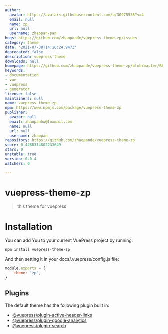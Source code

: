 ```yaml
---
author:
  avatar: https://avatars.githubusercontent.com/u/30975538?v=4
  email: null
  name: zp
  url: null
  username: zhaopan-pan
bugs: https://github.com/zhaopande/vuepress-theme-zp/issues
category: theme
date: '2021-07-30T14:16:24.947Z'
deprecated: false
description: vuepress'theme
downloads: null
homepage: https://github.com/zhaopande/vuepress-theme-zp/blob/master/README.md
keywords:
- documentation
- vue
- vuepress
- generator
license: false
maintainers: null
name: vuepress-theme-zp
npm: https://www.npmjs.com/package/vuepress-theme-zp
publisher:
  avatar: null
  email: zhaopanhw@foxmail.com
  name: null
  url: null
  username: zhaopan
repository: https://github.com/zhaopande/vuepress-theme-zp
score: 0.4480314802233649
stars: 0
unstable: true
version: 0.0.4
watchers: 0

---
```


# vuepress-theme-zp

>this theme for vuepress

# Installation

You can add Yuu to your current VuePress project by running:

```sh
npm install vuepress-theme-zp
```

And then setting it in your docs/.vuepress/config.js file:
```js
module.exports = {
	theme: 'zp',
}
```
## Plugins

The default theme has the following plugin built in:

- [@vuepress/plugin-active-header-links](https://github.com/vuejs/vuepress/tree/master/packages/@vuepress/plugin-active-header-links)
- [@vuepress/plugin-google-analytics](https://github.com/vuejs/vuepress/tree/master/packages/%40vuepress/plugin-google-analytics)
- [@vuepress/plugin-search](https://github.com/vuejs/vuepress/tree/master/packages/%40vuepress/plugin-search)
